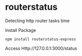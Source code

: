 # routerstatus

Detecting http router tasks time

Install Package

`npm install routerstatus-express`

Access Http://127.0.0.1:3000/status




